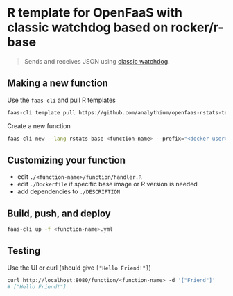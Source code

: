 # R template for OpenFaaS with classic watchdog based on rocker/r-base

> Sends and receives JSON using
> [classic watchdog](https://github.com/openfaas/classic-watchdog).

## Making a new function

Use the `faas-cli` and pull R templates

```bash
faas-cli template pull https://github.com/analythium/openfaas-rstats-templates
```

Create a new function

```bash
faas-cli new --lang rstats-base <function-name> --prefix="<docker-user>"
```

## Customizing your function

- edit `./<function-name>/function/handler.R`
- edit `./Dockerfile` if specific base image or R version is needed
- add dependencies to `./DESCRIPTION`

## Build, push, and deploy

```bash
faas-cli up -f <function-name>.yml
```

## Testing

Use the UI or curl (should give `["Hello Friend!"]`)

```bash
curl http://localhost:8080/function/<function-name> -d '["Friend"]'
# ["Hello Friend!"]
```
